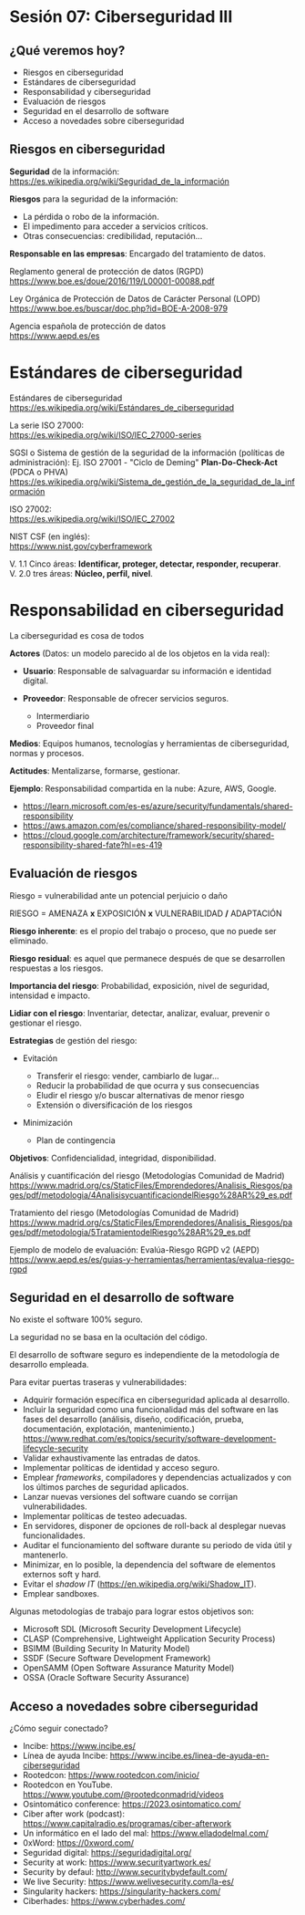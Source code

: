 # Sesión 07: Ciberseguridad III

## ¿Qué veremos hoy?

- Riesgos en ciberseguridad
- Estándares de ciberseguridad
- Responsabilidad y ciberseguridad
- Evaluación de riesgos
- Seguridad en el desarrollo de software
- Acceso a novedades sobre ciberseguridad

## Riesgos en ciberseguridad

**Seguridad** de la información:  
https://es.wikipedia.org/wiki/Seguridad_de_la_información

**Riesgos** para la seguridad de la información:

-   La pérdida o robo de la información.
-   El impedimento para acceder a servicios críticos.
-   Otras consecuencias: credibilidad, reputación...

**Responsable en las empresas**: Encargado del tratamiento de datos.

Reglamento general de protección de datos (RGPD)  
https://www.boe.es/doue/2016/119/L00001-00088.pdf

Ley Orgánica de Protección de Datos de Carácter Personal (LOPD)  
https://www.boe.es/buscar/doc.php?id=BOE-A-2008-979

Agencia española de protección de datos  
https://www.aepd.es/es

# Estándares de ciberseguridad

Estándares de ciberseguridad  
https://es.wikipedia.org/wiki/Estándares_de_ciberseguridad

La serie ISO 27000:  
https://es.wikipedia.org/wiki/ISO/IEC_27000-series

SGSI o Sistema de gestión de la seguridad de la información (políticas de administración): Ej. ISO 27001 - "Ciclo de Deming" **Plan-Do-Check-Act** (PDCA o PHVA)  
https://es.wikipedia.org/wiki/Sistema_de_gestión_de_la_seguridad_de_la_información

ISO 27002:  
https://es.wikipedia.org/wiki/ISO/IEC_27002

NIST CSF (en inglés):  
https://www.nist.gov/cyberframework

V. 1.1 Cinco áreas: **Identificar, proteger, detectar, responder,
recuperar**.  
V. 2.0 tres áreas: **Núcleo, perfil, nivel**.

# Responsabilidad en ciberseguridad

La ciberseguridad es cosa de todos

**Actores** (Datos: un modelo parecido al de los objetos en la vida real):

- **Usuario**: Responsable de salvaguardar su información e identidad
    digital.

- **Proveedor**: Responsable de ofrecer servicios seguros.

    - Intermerdiario
    - Proveedor final

**Medios**: Equipos humanos, tecnologías y herramientas de ciberseguridad, normas y procesos.

**Actitudes**: Mentalizarse, formarse, gestionar.

**Ejemplo**: Responsabilidad compartida en la nube: Azure, AWS, Google.  

- https://learn.microsoft.com/es-es/azure/security/fundamentals/shared-responsibility  
- https://aws.amazon.com/es/compliance/shared-responsibility-model/
- https://cloud.google.com/architecture/framework/security/shared-responsibility-shared-fate?hl=es-419

## Evaluación de riesgos

Riesgo = vulnerabilidad ante un potencial perjuicio o daño

RIESGO = AMENAZA **x** EXPOSICIÓN **x** VULNERABILIDAD **/** ADAPTACIÓN

**Riesgo inherente**: es el propio del trabajo o proceso, que no puede ser eliminado.

**Riesgo residual**: es aquel que permanece después de que se desarrollen respuestas a los riesgos.

**Importancia del riesgo**: Probabilidad, exposición, nivel de seguridad, intensidad e impacto.

**Lidiar con el riesgo**: Inventariar, detectar, analizar, evaluar, prevenir o gestionar el riesgo.

**Estrategias** de gestión del riesgo:

- Evitación

    - Transferir el riesgo: vender, cambiarlo de lugar...
    - Reducir la probabilidad de que ocurra y sus consecuencias
    - Eludir el riesgo y/o buscar alternativas de menor riesgo
    - Extensión o diversificación de los riesgos

- Minimización

    - Plan de contingencia

**Objetivos**: Confidencialidad, integridad, disponibilidad.

Análisis y cuantificación del riesgo (Metodologías Comunidad de Madrid)  
https://www.madrid.org/cs/StaticFiles/Emprendedores/Analisis_Riesgos/pages/pdf/metodologia/4AnalisisycuantificaciondelRiesgo%28AR%29_es.pdf

Tratamiento del riesgo (Metodologías Comunidad de Madrid)  
https://www.madrid.org/cs/StaticFiles/Emprendedores/Analisis_Riesgos/pages/pdf/metodologia/5TratamientodelRiesgo%28AR%29_es.pdf

Ejemplo de modelo de evaluación: Evalúa-Riesgo RGPD v2 (AEPD)
https://www.aepd.es/es/guias-y-herramientas/herramientas/evalua-riesgo-rgpd

## Seguridad en el desarrollo de software

No existe el software 100% seguro.

La seguridad no se basa en la ocultación del código.

El desarrollo de software seguro es independiente de la metodología de desarrollo empleada.

Para evitar puertas traseras y vulnerabilidades:

- Adquirir formación específica en ciberseguridad aplicada al desarrollo.
-   Incluir la seguridad como una funcionalidad más del software en las fases del desarrollo (análisis, diseño, codificación, prueba, documentación, explotación, mantenimiento.)  
    https://www.redhat.com/es/topics/security/software-development-lifecycle-security
-   Validar exhaustivamente las entradas de datos.
-   Implementar políticas de identidad y acceso seguro.
-   Emplear *frameworks*, compiladores y dependencias actualizados y con los últimos parches de seguridad aplicados.
-   Lanzar nuevas versiones del software cuando se corrijan vulnerabilidades.
-   Implementar políticas de testeo adecuadas.
-   En servidores, disponer de opciones de roll-back al desplegar nuevas funcionalidades.
-   Auditar el funcionamiento del software durante su periodo de vida útil y mantenerlo.
-   Minimizar, en lo posible, la dependencia del software de elementos externos soft y hard.
-   Evitar el *shadow IT* (https://en.wikipedia.org/wiki/Shadow_IT).
-   Emplear sandboxes.

Algunas metodologías de trabajo para lograr estos objetivos son:

-   Microsoft SDL (Microsoft Security Development Lifecycle)
-   CLASP (Comprehensive, Lightweight Application Security Process)
-   BSIMM (Building Security In Maturity Model)
-   SSDF (Secure Software Development Framework)
-   OpenSAMM (Open Software Assurance Maturity Model)
-   OSSA (Oracle Software Security Assurance)

## Acceso a novedades sobre ciberseguridad

¿Cómo seguir conectado?

-   Incibe: <https://www.incibe.es/>
-   Línea de ayuda Incibe: <https://www.incibe.es/linea-de-ayuda-en-ciberseguridad>
-   Rootedcon: <https://www.rootedcon.com/inicio/>
-   Rootedcon en YouTube. <https://www.youtube.com/@rootedconmadrid/videos>
-   Osintomático conference: <https://2023.osintomatico.com/>
-   Ciber after work (podcast): <https://www.capitalradio.es/programas/ciber-afterwork>
-   Un informático en el lado del mal: <https://www.elladodelmal.com/>
-   0xWord: <https://0xword.com/>
-   Seguridad digital: <https://seguridadigital.org/>
-   Security at work: <https://www.securityartwork.es/>
-   Security by defaul: <http://www.securitybydefault.com/>
-   We live Security: <https://www.welivesecurity.com/la-es/>
-   Singularity hackers: <https://singularity-hackers.com/>
-   Ciberhades: <https://www.cyberhades.com/>
